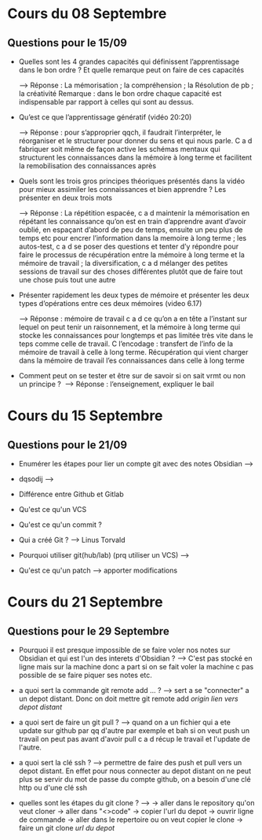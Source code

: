 
# Cours du 08 Septembre
##  Questions pour le 15/09 


- Quelles sont les 4 grandes capacités qui définissent l’apprentissage dans le bon ordre ? Et quelle remarque peut on faire de ces capacités 

	--> Réponse : La mémorisation ; la compréhension ; la Résolution de pb ; la créativité
	Remarque : dans le bon ordre chaque capacité est indispensable par rapport à celles qui sont au dessus. 

  

- Qu’est ce que l’apprentissage génératif (vidéo 20:20)

	--> Réponse : pour s’approprier qqch, il faudrait l’interpréter, le réorganiser et le structurer pour donner du sens et qui nous parle. C a d fabriquer soit même de façon active les schémas mentaux qui structurent les connaissances dans la mémoire à long terme et facilitent la remobilisation des connaissances après 

  
- Quels sont les trois gros principes théoriques présentés dans la vidéo pour mieux assimiler les connaissances et bien apprendre ? Les présenter en deux trois mots 

	--> Réponse : La répétition espacée, c a d maintenir la mémorisation en répétant les connaissance qu’on est en train d’apprendre avant d’avoir oublié, en espaçant d’abord de peu de temps, ensuite un peu plus de temps etc pour encrer l’information dans la memoire à long terme ; les autos-test, c a d se poser des questions et tenter d’y répondre pour faire le processus de récupération entre la mémoire à long terme et la mémoire de travail ; la diversification, c a d mélanger des petites sessions de travail sur des choses différentes plutôt que de faire tout une chose puis tout une autre 

- Présenter rapidement les deux types de mémoire et présenter les deux types d’opérations entre ces deux mémoires (video 6.17)

	--> Réponse : mémoire de travail c a d ce qu’on a en tête a l’instant sur lequel on peut tenir un raisonnement, et la mémoire à long terme qui stocke les connaissances pour longtemps et pas limitée très vite dans le teps comme celle de travail. C l’encodage : transfert de l’info de la mémoire de travail à celle à long terme. Récupération qui vient charger dans la mémoire de travail l’es connaissances dans celle à long terme 

  

- Comment peut on se tester et être sur de savoir si on sait vrmt ou non un principe ? 
	--> Réponse : l’enseignement, expliquer le bail


# Cours du 15 Septembre 
## Questions pour le 21/09

- Enumérer les étapes pour lier un compte git avec des notes Obsidian 
	--> 

- dqsodij
	-->
  

-   Différence entre Github et Gitlab

-    Qu'est ce qu'un VCS

-   Qu'est ce qu'un commit ?

-   Qui a créé Git ? --> Linus Torvald

-   Pourquoi utiliser git(hub/lab) (prq utiliser un VCS)
        -->

-   Qu'est ce qu'un patch
        --> apporter modifications


# Cours du 21 Septembre 
## Questions pour le 29 Septembre 

- Pourquoi il est presque impossible de se faire voler nos notes sur Obsidian et qui est l'un des interets d'Obsidian ?
  	--> C'est pas stocké en ligne mais sur la machine donc a part si on se fait voler la machine c pas possible de se faire piquer ses notes etc.

- a quoi sert la commande git remote add ... ?
  	--> sert a se "connecter" a un depot distant. Donc on doit mettre git remote add <i> origin lien vers depot distant </i>

- a quoi sert de faire un git pull ?
  	-->  quand on a un fichier qui a ete update sur github par qq d'autre par exemple et bah si on veut push un travail on peut pas avant d'avoir pull c a d récup le travail et l'update de l'autre.

- a quoi sert la clé ssh ?
  	--> permettre de faire des push et pull vers un depot distant. En effet pour nous connecter au depot distant on ne peut plus se servir du mot de passe du compte github, on a besoin d'une clé http ou d'une clé ssh

- quelles sont les étapes du git clone ?
  	-->
	  -> aller dans le repository qu'on veut cloner 
	  -> aller dans "<>code"
	  -> copier l'url du depot
	  -> ouvrir ligne de commande 
	  -> aller dans le repertoire ou on veut copier le clone 
	  -> faire un git clone <i> url du depot </i> 

